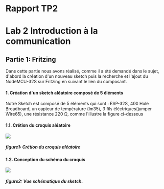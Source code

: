 <b><h1> Rapport TP2 </h1></b>

<h1>Lab 2 Introduction à la communication</h1>

<b><h2> Partie 1: Fritzing </h2></b>
<p> Dans cette partie nous avons réalisé, comme il a été demandé dans le sujet, d'abord la création d'un nouveau sketch puis la recherche et l'ajout du NodeMCU-32S sur Fritzing en suivant le lien du composant.</p>
<h4>1. Création d'un sketch aléatoire composé de 5 éléments</h4>
<p> Notre Sketch est composé de 5 éléments qui sont : ESP-32S, 400 Hole Breadboard, un capteur de température (lm35), 3 fils éléctriques(jumper Wire65), une résistance 220 Ω, comme l'illustre la figure ci-dessous</p>
<h4>1.1. Crétion du croquis aléatoire</h4>
<img src="https://github.com/institut-galilee/2020-smart-box/blob/master/lab/2/report/1/sketch.png"/>
<h5> figure1: Crétion du croquis aléatoire <h5/>

<h4>1.2. Conception du schéma du croquis</h4>
<img src="https://github.com/institut-galilee/2020-smart-box/blob/master/lab/2/report/1/schematic.png"/>
<h5> figure2: Vue schématique du sketch.<h5/>
